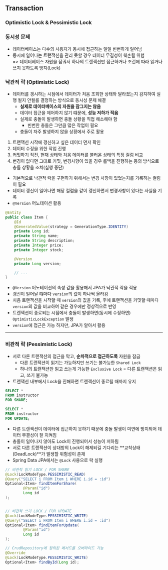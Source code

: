 ## Transaction
### Optimistic Lock & Pessimistic Lock
### 동시성 문제
- 데이터베이스는 다수의 사용자가 동시에 접근하는 일일 빈번하게 일어남
- 동시에 일어나는 트랜잭션을 관리 못할 경우 데이터 무결성이 훼손될 위험   
=> 데이터베이스 자원을 잠궈서 하나의 트랜잭션만 접근하거나 조건에 따라 읽거나 쓰지 못하도록 방지(Lock)


### 낙관적 락 (Optimistic Lock)
- 데이터를 갱시하는 시점에서 데이터가 처음 조회한 상태와 달라졌는지 감지하여 실행 될지 안될를 결정하는 방식으로 동시성 문제 해결
  - **실제로 데이터베이스의 자원을 잠그지는 않음**
  - 데이터 접근을 제어하지 않기 떄문에, **성능 저하가 적음**
  - 실제로 충돌이 발생하면 충돌 상황을 직접 해소해야 함
      - 빈번한 충돌은 그만큼 많은 작업이 필요
  - 충돌이 자주 발생하지 않을 상황에서 주로 활용

1. 트랜잭션 시작에 갱신하고 싶은 데이터 먼저 확인
2. 데이터 수정을 위한 작업 진행
3. 커밋하기 직전, 현재 상태와 처음 데이터를 불러온 상태의 특정 컬럼 비교
4. 변경이 없다면 그대로 커밋, 변경사항이 있을 경우 롤백을 진행하는 등의 방식으로 충돌 상황을 조치(실행 중단)


- 기본적으로 낙관적 락을 구현하기 위해서는 변경 사항이 있었는지를 기록하는 컬럼이 필요
- 데이터 갱신이 일어나면 해당 컬럼을 같이 갱신하면서 변경사항이 있다는 사실을 기록
- `@Version` 어노테이션 활용
```java
@Entity
public class Item {
    @Id
    @GeneratedValue(strategy = GenerationType.IDENTITY)
    private Long id;
    private String name;
    private String description;
    private Integer price;
    private Integer stock;

    @Version
    private Long version;

    // ...
}
```
- `@Version` 어노테이션의 속성 값을 활용해서 JPA가 낙관적 락을 적용
- 갱신이 일어날 떄마다 `version`의 값이 하나씩 올라감
- 처음 트랜잭션을 시작할 때 `version`의 값을 기록, 후에 트랜잭션을 커밋할 때마다 `version`의 값을 비교하여 같은 경우에만 정상적으로 반영
- 트랜잭션이 종료되는 시점에서 충돌이 발생하면(동시에 수정하면) `OptimisticLockException` 발생
- `version`에 접근은 가능 하지만, JPA가 알아서 활용

---
### 비관적 락 (Pessimistic Lock)
- 서로 다른 트랜잭션의 접근을 막고, **순차적으로 접근하도록** 자원을 잠금
  - 다른 트랜잭션이 읽기는 가능하지만 쓰기는 불가능한 `Shared Lock`
  - 하나의 트랜잭션만 읽고 쓰는게 가능한 `Exclusive Lock` =  다른 트랜잭션은 읽고, 쓰기 불가능
- 트랜잭션 내부에서 Lock을 진해하면 트랜잭션이 종료될 때까지 유지

```sql
SELECT *
FROM instructor
FOR SHARE;

SELECT *
FROM instructor
FOR UPDATE;
```

- 다른 트랜잭션이 데이터에 접근하지 못하기 때문에 충돌 발생이 미연에 방지되어 데이터 무결성이 잘 지켜짐
- 충돌이 일어나지 않아도 Lock이 진행되어서 성능이 저하됨
- 서로 다른 트랜잭션이 상대방의 Lock이 해제되길 기다리는 **교착상태(DeadLock)**가 발생할 위험성이 존재
- Spring Data JPA에서는 `@Lock` 사용으로 락 실행
```java
// 비관적 읽기 LOCK / FOR SHARE
@Lock(LockModeType.PESSIMISTIC_READ)
@Query("SELECT i FROM Item i WHERE i.id = :id")
Optional<Item> findItemForShare(
        @Param("id")
        Long id
);


// 비관적 쓰기 LOCK / FOR UPDATE
@Lock(LockModeType.PESSIMISTIC_WRITE)
@Query("SELECT i FROM Item i WHERE i.id = :id")
Optional<Item> findItemForUpdate(
        @Param("id")
        Long id
);

// CrudRepository에 정의된 메서드를 오버라이드 가능
@Override
@Lock(LockModeType.PESSIMISTIC_WRITE)
Optional<Item> findById(Long id);
```